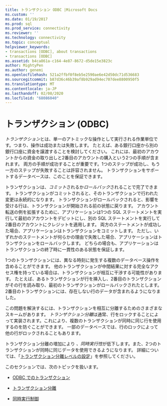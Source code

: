```yaml
---
title: トランザクション ODBC |Microsoft Docs
ms.custom: ''
ms.date: 01/19/2017
ms.prod: sql
ms.prod_service: connectivity
ms.reviewer: ''
ms.technology: connectivity
ms.topic: conceptual
helpviewer_keywords:
- transactions [ODBC], about transactions
- transactions [ODBC]
ms.assetid: b4ca861a-c164-4e87-8672-d5de15e3823c
author: MightyPen
ms.author: genemi
ms.openlocfilehash: 521a2ffbf0f8eb5e2590ae6e42d50dc71d536683
ms.sourcegitcommit: b87d36c46b39af8b929ad94ec707dee8800950f5
ms.translationtype: MT
ms.contentlocale: ja-JP
ms.lasthandoff: 02/08/2020
ms.locfileid: "68086040"
---
```

# <a name="transactions-odbc"></a>トランザクション (ODBC)
*トランザクション*とは、単一のアトミックな操作として実行される作業単位です。つまり、操作は成功または失敗します。 たとえば、ある銀行口座から別の銀行口座に資金を譲渡することを検討してください。 これには、最初のアカウントからの資金の取り出しと2番目のアカウントの購入という2つの手順が含まれます。 両方の手順が成功することが重要です。1つのステップが成功し、もう一方のステップが失敗することは許容されません。 トランザクションをサポートするデータベースは、このことを保証できます。  
  
 トランザクションは、*コミット*されるか*ロールバック*されることで完了できます。 トランザクションがコミットされると、そのトランザクションで行われた変更は永続的になります。 トランザクションがロールバックされると、影響を受ける行は、トランザクションが開始される前の状態に戻ります。 アカウント転送の例を拡張するために、アプリケーションは1つの SQL ステートメントを実行して最初のアカウントをデビットにし、別の SQL ステートメントを実行して2番目のアカウントにクレジットを適用します。 両方のステートメントが成功した場合、アプリケーションはトランザクションをコミットします。 ただし、いずれかのステートメントが何らかの理由で失敗した場合、アプリケーションはトランザクションをロールバックします。 どちらの場合も、アプリケーションはトランザクションの終了時に一貫性のある状態を保証します。  
  
 1つのトランザクションには、異なる時刻に発生する複数のデータベース操作を含めることができます。 他のトランザクションが中間結果に対する完全なアクセス権を持っている場合は、トランザクションが相互に干渉する可能性があります。 たとえば、あるトランザクションが行を挿入し、2番目のトランザクションがその行を読み取り、最初のトランザクションがロールバックされたとします。 2番目のトランザクションには、存在しない行のデータが含まれるようになりました。  
  
 この問題を解決するには、トランザクションを相互に分離するためのさまざまなスキームがあります。 *トランザクション分離*は通常、行をロックすることによって実装されます。これにより、複数のトランザクションが同時に同じ行を使用するのを防ぐことができます。 一部のデータベースでは、行のロックによって他の行がロックされることもあります。  
  
 トランザクション分離の増加により *、同時実行性*が低下します。また、2つのトランザクションが同時に同じデータを使用できるようになります。 詳細については、「[トランザクション分離レベルの設定](../../../odbc/reference/develop-app/setting-the-transaction-isolation-level.md)」を参照してください。  
  
 このセクションでは、次のトピックを扱います。  
  
-   [ODBC でのトランザクション](../../../odbc/reference/develop-app/transactions-in-odbc-odbc.md)  
  
-   [トランザクション分離](../../../odbc/reference/develop-app/transaction-isolation.md)  
  
-   [同時実行制御](../../../odbc/reference/develop-app/concurrency-control.md)
